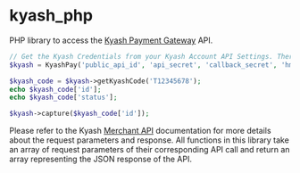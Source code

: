 # kyash_php
PHP library to access the [Kyash Payment Gateway](http://www.kyash.com/) API.

```php
// Get the Kyash Credentials from your Kyash Account API Settings. There is a separate set of credentials for production and development environments.
$kyash = KyashPay('public_api_id', 'api_secret', 'callback_secret', 'hmac_secret');

$kyash_code = $kyash->getKyashCode('T12345678');
echo $kyash_code['id'];
echo $kyash_code['status'];

$kyash->capture($kyash_code['id']);
```

Please refer to the Kyash [Merchant API](http://secure.kyash.com/doc/merchant_api.pdf) documentation for more details about the request parameters and response.
All functions in this library take an array of request parameters of their corresponding API call and return an array representing the JSON response of the API.
